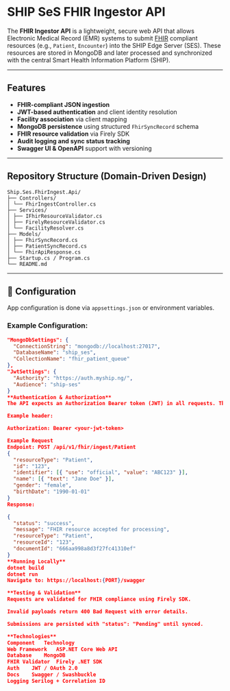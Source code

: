 # SHIP SeS FHIR Ingestor API

The **FHIR Ingestor API** is a lightweight, secure web API that allows Electronic Medical Record (EMR) systems to submit [FHIR](https://www.hl7.org/fhir/) compliant resources (e.g., `Patient`, `Encounter`) into the SHIP Edge Server (SES). These resources are stored in MongoDB and later processed and synchronized with the central Smart Health Information Platform (SHIP).

---

##  Features

-  **FHIR-compliant JSON ingestion**
-  **JWT-based authentication** and client identity resolution
-  **Facility association** via client mapping
-  **MongoDB persistence** using structured `FhirSyncRecord` schema
-  **FHIR resource validation** via Firely SDK
-  **Audit logging and sync status tracking**
-  **Swagger UI & OpenAPI** support with versioning

---

## Repository Structure (Domain-Driven Design)
```
Ship.Ses.FhirIngest.Api/
├── Controllers/
│ └── FhirIngestController.cs
├── Services/
│ ├── IFhirResourceValidator.cs
│ ├── FirelyResourceValidator.cs
│ └── FacilityResolver.cs
├── Models/
│ ├── FhirSyncRecord.cs
│ ├── PatientSyncRecord.cs
│ └── FhirApiResponse.cs
├── Startup.cs / Program.cs
└── README.md
```

---


## 🔧 Configuration

App configuration is done via `appsettings.json` or environment variables.

### Example Configuration:
```json
"MongoDbSettings": {
  "ConnectionString": "mongodb://localhost:27017",
  "DatabaseName": "ship_ses",
  "CollectionName": "fhir_patient_queue"
},
"JwtSettings": {
  "Authority": "https://auth.myship.ng/",
  "Audience": "ship-ses"
}
**Authentication & Authorization**
The API expects an Authorization Bearer token (JWT) in all requests. The client_id is extracted from the token and used to associate the request with a registered SHIP facility.

Example header:

Authorization: Bearer <your-jwt-token>

Example Request
Endpoint: POST /api/v1/fhir/ingest/Patient
{
  "resourceType": "Patient",
  "id": "123",
  "identifier": [{ "use": "official", "value": "ABC123" }],
  "name": [{ "text": "Jane Doe" }],
  "gender": "female",
  "birthDate": "1990-01-01"
}
Response:

{
  "status": "success",
  "message": "FHIR resource accepted for processing",
  "resourceType": "Patient",
  "resourceId": "123",
  "documentId": "666aa998a8d3f27fc41310ef"
}
**Running Locally**
dotnet build
dotnet run
Navigate to: https://localhost:{PORT}/swagger

**Testing & Validation**
Requests are validated for FHIR compliance using Firely SDK.

Invalid payloads return 400 Bad Request with error details.

Submissions are persisted with "status": "Pending" until synced.

**Technologies**
Component	Technology
Web Framework	ASP.NET Core Web API
Database	MongoDB
FHIR Validator	Firely .NET SDK
Auth	JWT / OAuth 2.0
Docs	Swagger / Swashbuckle
Logging	Serilog + Correlation ID

